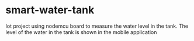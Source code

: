 # smart-water-tank
Iot project using nodemcu board to measure the water level in the tank. The level of the water in the tank is shown in the mobile application 
